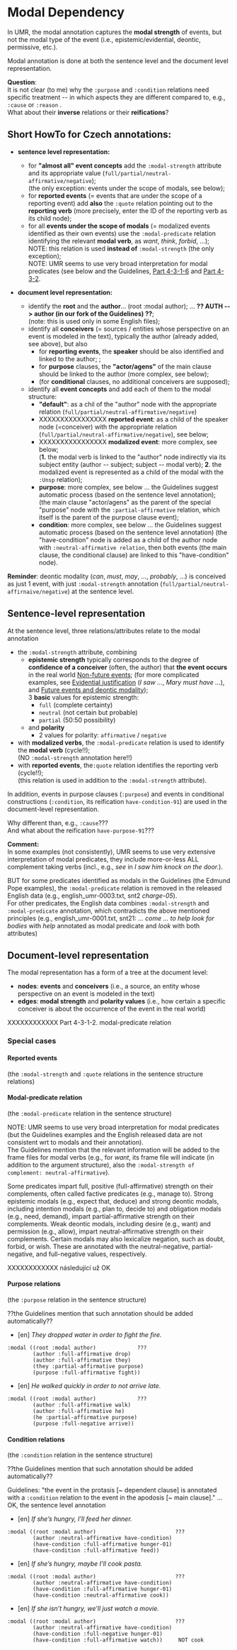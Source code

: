 # Modal Dependency



In UMR, the modal annotation captures the **modal strength** of events, but not the modal type of the event (i.e., epistemic/evidential, deontic, permissive, etc.).

Modal annotation is done at both the sentence level and the document level representation.

**Question**:  
It is not clear (to me) why the `:purpose` and `:condition` relations need specific treatment -- in which aspects they are different compared to, e.g., `:cause` or `:reason` .  
What about their **inverse** relations or their **reifications**? 
  

## Short HowTo for Czech annotations:

- **sentence level representation:**
  - for **"almost all" event concepts** add the `:modal-strength` attribute and its appropriate value (`full/partial/neutral-affirmative/negative`);  
  (the only exception: events under the scope of modals, see below); 
  - for **reported events** (= events that are under the scope of a reporting event) add **also** the `:quote` relation pointing out to the **reporting verb** (more precisely, enter the ID of the reporting verb as its child node);
  - for all **events under the scope of modals** (= modalized events identified as their own events) use the `:modal-predicate` relation identifying the relevant **modal verb**, as _want_, _think_, _forbid_,  ...);  
  NOTE: this relation is used **instead of**  `:modal-strength` (the only exception);   
  NOTE:  UMR seems to use very broad interpretation for modal predicates (see below and the Guidelines, [Part 4-3-1-6](https://github.com/ufal/umr-guidelines/blob/master/guidelines.md#part-4-3-1-6-modal-dependency-structure) and [Part 4-3-2](https://github.com/ufal/umr-guidelines/blob/master/guidelines.md#part-4-3-2-english-modals).
 
- **document level representation:**
  - identify the **root** and the **author**... (root :modal author); 
    ... **?? AUTH --> author (in our fork of the Guidelines) ??**;   
  (note: this is used only in some English files);
  - identify all **conceivers** (= sources / entities whose perspective on an event is modeled in the text), typically the author (already added, see above), but also
     - for **reporting events**, the **speaker** should be also identified and linked to the author;   ; 
     - for **purpose** clauses, the **"actor/agens"** of the main clause should be linked to the author (more complex, see below);
     - (for **conditional** clauses, no additional conceivers are supposed);
  - identify all **event concepts** and add each of them to the modal structure: 
     - **"default"**: as a chil of the "author" node with the appropriate relation (`full/partial/neutral-affirmative/negative`) 
     - XXXXXXXXXXXXXXXX **reported event**: as a child of the speaker node (=conceiver) with the appropriate relation (`full/partial/neutral-affirmative/negative`), see below; 
     - XXXXXXXXXXXXXXXX **modalized event**: more complex, see below;  
     (**1.** the modal verb is linked to the "author" node indirectly via its subject entity (author -- subject; subject -- modal verb); **2**. the modalized event is represented as a child of the modal with the `:Unsp` relation);
     - **purpose**:  more complex, see below ... the Guidelines suggest automatic process (based on the sentence level annotation);   
     (the main clause "actor/agens" as the parent of the special "purpose" node with the `:partial-affirmative` relation, which itself is the parent of the purpose clause event);
     - **condition**:  more complex, see below ... the Guidelines suggest automatic process (based on the sentence level annotation) 
     (the "have-condition" node is added as a child of the author node  with `:neutral-affirmative relation`, then both events (the main clause, the conditional clause) are linked to this "have-condition" node).

**Reminder**: deontic modality (_can_, _must_, _may_, …, _probably_, …) is conceived as just 1 event, with just `:modal-strength` annotation (`full/partial/neutral-affirnaive/negative`) at the sentence level.

## Sentence-level representation

At the sentence level, three relations/attributes relate to  the modal annotation
- the `:modal-strength` attribute, combining 
  - **epistemic strength** typically corresponds to the degree of **confidence of a conceiver** (often, the author) that **the event occurs** in the real world [Non-future events](https://github.com/ufal/umr-guidelines/blob/master/guidelines.md#part-4-3-1-1-1-non-future-events); (for more complicated examples, see [Evidential justification](https://github.com/ufal/umr-guidelines/blob/master/guidelines.md#part-4-3-1-1-2-evidential-justification) (_I saw ..._, _Mary must have ..._), and [Future events and deontic modality](https://github.com/ufal/umr-guidelines/blob/master/guidelines.md#part-4-3-1-1-3-future-events-and-deontic-modality));  
  3 **basic** values for epistemic strength: 
    - `full` (complete certainty) 
    - `neutral` (not certain but probable) 
    - `partial` (50:50 possibility) 
  -  and **polarity**
     - 2 values for polarity: `affirmative` / `negative`  
- with **modalized verbs**, the `:modal-predicate` relation is used to identify the **modal verb** (cycle!!);  
  (NO `:modal-strength` annotation here!!)
- with **reported events**, the`:quote` relation identifies the reporting verb (cycle!!);   
(this relation is used in addition to the `:modal-strength` attribute).

In addition,  events in purpose clauses (`:purpose`) and events in conditional constructions (`:condition`, its reification `have-condition-91`) are used in the document-level representation.

Why different than, e.g., `:cause`???  
And what about the reification `have-purpose-91`???
 
**Comment:**  
In some examples (not consistently), UMR seems to use very extensive interpretation of modal predicates, they include more-or-less ALL complement taking verbs (incl., e.g., _see_ in _I saw him knock on the door._).  

BUT for some predicates identified as modals in the Guidelines (the Edmund Pope examples), the `:modal-predicate` relation is removed in the released English data (e.g., english_umr-0003.txt, snt2 _charge-05_).  
For other predicates, the English data combines `:modal-strength` and `:modal-predicate` annotation, which contradicts the above mentioned principles (e.g., english_umr-0001.txt, snt21: _... come ... to help look for bodies_ with _help_ annotated as modal predicate and _look_ with both attributes) 


## Document-level representation

The modal representation has a form of a tree at the document level:
- **nodes**: **events** and **conceivers** (i.e., a source, an entity whose perspective on an event is modeled in the text)
- **edges**:  **modal strength** and **polarity values** (i.e., how certain a specific conceiver is about the occurrence of the event in the real world)



XXXXXXXXXXXX Part 4-3-1-2. modal-predicate relation





### Special cases

#### Reported events 
(the `:modal-strength` and `:quote` relations in the sentence structure relations)  

#### Modal-predicate relation 
(the `:modal-predicate` relation in the sentence structure)  

NOTE:  UMR seems to use very broad interpretation for modal predicates (but the Guidelines examples and the English released data are not consistent wrt to modals and their annotation).  
  The Guidelines mention that the relevant information will be added to the frame files for modal verbs (e.g., for _want_, its frame file will indicate (in addition to the argument structure), also the `:modal-strength of complement: neutral-affirmative`).
  
  
Some predicates impart full, positive (full-affirmative) strength on their complements, often called factive predicates (e.g., manage to). Strong epistemic modals (e.g., expect that, deduce) and strong deontic modals, including intention modals (e.g., plan to, decide to) and obligation modals (e.g., need, demand), impart partial-affirmative strength on their complements. Weak deontic modals, including desire (e.g., want) and permission (e.g., allow), impart neutral-affirmative strength on their complements. Certain modals may also lexicalize negation, such as doubt, forbid, or wish. These are annotated with the neutral-negative, partial-negative, and full-negative values, respectively.
  



XXXXXXXXXXXX následující už OK

#### Purpose relations
(the `:purpose` relation in the sentence structure)  

??the Guidelines mention that such annotation should be added automatically??

- [en] _They dropped water in order to fight the fire._

```
:modal ((root :modal author)             ???
        (author :full-affirmative drop)    
		(author :full-affirmative they)  
		(they :partial-affirmative purpose)
		(purpose :full-affirmative fight))
```
		
- [en] _He walked quickly in order to not arrive late._
```
:modal ((root :modal author)             ???
	    (author :full-affirmative walk)
		(author :full-affirmative he)
		(he :partial-affirmative purpose)
		(purpose :full-negative arrive))
```
     

#### Condition relations
(the `:condition`  relation in the sentence structure)  

??the Guidelines mention that such annotation should be added automatically??

Guidelines:  "the event in the protasis [~ dependent clause] is annotated with a `:condition` relation to the event in the apodosis [~ main clause]." ... OK, the sentence level annotation

- [en] _If she’s hungry, I’ll feed her dinner._
```
:modal ((root :modal author)                         ???
        (author :neutral-affirmative have-condition)
		(have-condition :full-affirmative hunger-01)
		(have-condition :full-affirmative feed))
```

- [en] _If she’s hungry, maybe I’ll cook pasta._
```
:modal ((root :modal author)                         ???
        (author :neutral-affirmative have-condition)
		(have-condition :full-affirmative hunger-01)
		(have-condition :neutral-affirmative cook))
```

- [en] _If she isn’t hungry, we’ll just watch a movie._
```
:modal ((root :modal author)                         ???
        (author :neutral-affirmative have-condition)
		(have-condition :full-negative hunger-01)
		(have-condition :full-affirmative watch))     NOT cook
```